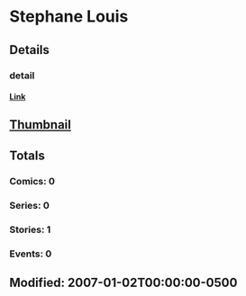 # Stephane  Louis 
## Details
### detail
#### [Link](http://marvel.com/comics/creators/10463/stephane_louis?utm_campaign=apiRef&utm_source=225578a89fc76f3d20fbffda5d17a88d)
## [Thumbnail](http://i.annihil.us/u/prod/marvel/i/mg/b/40/image_not_available.jpg)
## Totals
### Comics: 0
### Series: 0
### Stories: 1
### Events: 0
## Modified: 2007-01-02T00:00:00-0500